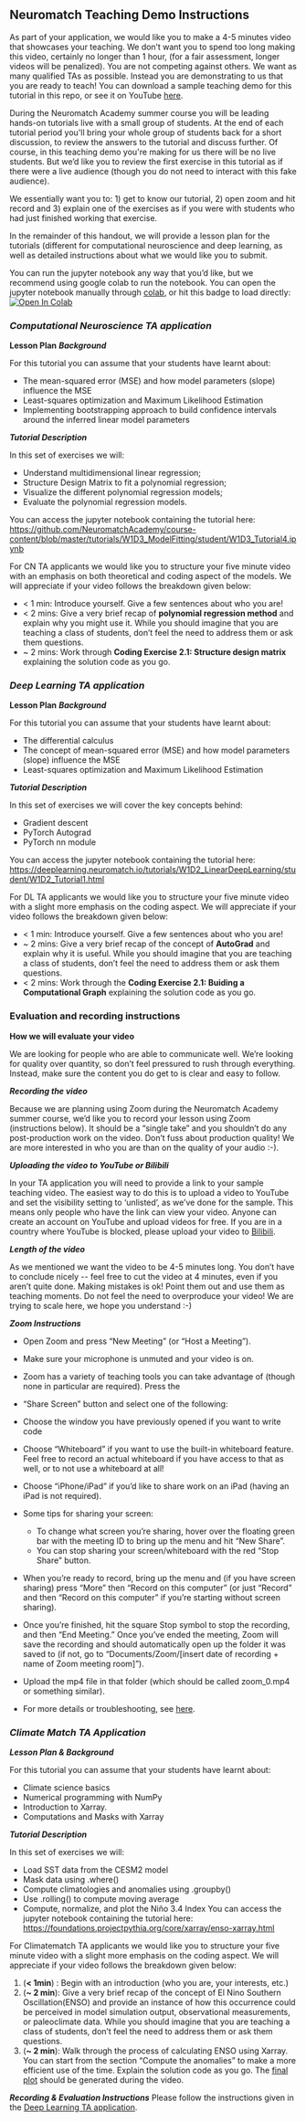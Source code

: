
## **Neuromatch Teaching Demo Instructions**

As part of your application, we would like you to make a 4-5 minutes video that showcases your teaching. We don’t want you to spend too long making this video, certainly no longer than 1 hour, (for a fair assessment, longer videos will be penalized). You are not competing against others. We want as many qualified TAs as possible. Instead you are demonstrating to us that you are ready to teach! You can download a sample teaching demo for this tutorial in this repo, or see it on YouTube [here](https://www.youtube.com/watch?v=bKQxpM7CTZ8).

During the Neuromatch Academy summer course you will be leading hands-on tutorials live with a small group of students. At the end of each tutorial period you'll bring your whole group of students back for a short discussion, to review the answers to the tutorial and discuss further. Of course, in this teaching demo you're making for us there will be no live students. But we’d like you to review the first exercise in this tutorial as if there were a live audience (though you do not need to interact with this fake audience).

We essentially want you to: 1) get to know our tutorial, 2) open zoom and hit record and 3) explain one of the exercises as if you were with students who had just finished working that exercise.

In the remainder of this handout, we will provide a lesson plan for the tutorials (different for computational neuroscience and deep learning, as well as detailed instructions about what we would like you to submit.

You can run the jupyter notebook any way that you’d like, but we recommend using google colab to run the notebook. You can open the jupyter notebook manually through [colab](https://colab.research.google.com/github/), or hit this badge to load directly: [![Open In Colab](https://colab.research.google.com/assets/colab-badge.svg)](https://github.com/NeuromatchAcademy/course-content/blob/master/tutorials/W1D3_ModelFitting/student/W1D3_Tutorial4.ipynb)

### ***Computational Neuroscience TA application***

**Lesson Plan**
***Background***

For this tutorial you can assume that your students have learnt about:
-  The mean-squared error (MSE) and how model parameters (slope) influence the MSE
-   Least-squares optimization and Maximum Likelihood Estimation
-   Implementing bootstrapping approach to build confidence intervals around the inferred linear model parameters

***Tutorial Description***

In this set of exercises we will:
-   Understand multidimensional linear regression;
-   Structure Design Matrix to fit a polynomial regression;
-   Visualize the different polynomial regression models;
-   Evaluate the polynomial regression models.
    
You can access the jupyter notebook containing the tutorial here:
https://github.com/NeuromatchAcademy/course-content/blob/master/tutorials/W1D3_ModelFitting/student/W1D3_Tutorial4.ipynb

For CN TA applicants we would like you to structure your five minute video with an emphasis on both theoretical and coding aspect of the models. We will appreciate if your video follows the breakdown given below: 

* < 1 min: Introduce yourself. Give a few sentences about who you are!
* < 2 mins: Give a very brief recap of **polynomial regression method** and explain why you might use it. While you should imagine that you are teaching a class of students, don’t feel the need to address them or ask them questions.
* ~ 2 mins: Work through **Coding Exercise 2.1: Structure design matrix** explaining the solution code as you go.

### ***Deep Learning TA application***

**Lesson Plan**
***Background***

For this tutorial you can assume that your students have learnt about:
-  The differential calculus 
-  The concept of mean-squared error (MSE) and how model parameters (slope) influence the MSE
-  Least-squares optimization and Maximum Likelihood Estimation


***Tutorial Description***

In this set of exercises we will cover the key concepts behind:
-   Gradient descent
-   PyTorch Autograd
-   PyTorch nn module
    
You can access the jupyter notebook containing the tutorial here:
https://deeplearning.neuromatch.io/tutorials/W1D2_LinearDeepLearning/student/W1D2_Tutorial1.html

For DL TA applicants we would like you to structure your five minute video with a slight more emphasis on the coding aspect. We will appreciate if your video follows the breakdown given below: 

* < 1 min: Introduce yourself. Give a few sentences about who you are!
* ~ 2 mins: Give a very brief recap of the concept of **AutoGrad** and explain why it is useful. While you should imagine that you are teaching a class of students, don’t feel the need to address them or ask them questions.
* < 2 mins: Work through the **Coding Exercise 2.1: Buiding a Computational Graph** explaining the solution code as you go.


### Evaluation and recording instructions
****How we will evaluate your video****

We are looking for people who are able to communicate well. We’re looking for quality over quantity, so don’t feel pressured to rush through everything. Instead, make sure the content you do get to is clear and easy to follow.

***Recording the video***

Because we are planning using Zoom during the Neuromatch Academy summer course, we’d like you to record your lesson using Zoom (instructions below). It should be a “single take” and you shouldn’t do any post-production work on the video. Don’t fuss about production quality! We are more interested in who you are than on the quality of your audio :-).
  
***Uploading the video to YouTube or Bilibili***

In your TA application you will need to provide a link to your sample teaching video. The easiest way to do this is to upload a video to YouTube and set the visibility setting to ‘unlisted’, as we’ve done for the sample. This means only people who have the link can view your video. Anyone can create an account on YouTube and upload videos for free. If you are in a country where YouTube is blocked, please upload your video to [Bilibili](https://www.bilibili.com/).

***Length of the video***

As we mentioned we want the video to be 4-5 minutes long. You don’t have to conclude nicely -- feel free to cut the video at 4 minutes, even if you aren’t quite done. Making mistakes is ok! Point them out and use them as teaching moments. Do not feel the need to overproduce your video! We are trying to scale here, we hope you understand :-)

***Zoom Instructions***

-   Open Zoom and press “New Meeting” (or “Host a Meeting”).
-   Make sure your microphone is unmuted and your video is on.
-   Zoom has a variety of teaching tools you can take advantage of (though none in particular are required). Press the
-   “Share Screen” button and select one of the following:
-   Choose the window you have previously opened if you want to write code
-   Choose “Whiteboard” if you want to use the built-in whiteboard feature. Feel free to record an actual whiteboard if you have access to that as well, or to not use a whiteboard at all!
-   Choose “iPhone/iPad” if you’d like to share work on an iPad (having an iPad is not required).


- Some tips for sharing your screen:
	-   To change what screen you’re sharing, hover over the floating green bar with the meeting ID to bring up the menu and hit “New Share”.
	-   You can stop sharing your screen/whiteboard with the red “Stop Share” button.
    
-   When you’re ready to record, bring up the menu and (if you have screen sharing) press “More” then “Record on this computer” (or just “Record” and then “Record on this computer” if you’re starting without screen sharing).
    
-   Once you’re finished, hit the square Stop symbol to stop the recording, and then “End Meeting.” Once you’ve ended the meeting, Zoom will save the recording and should automatically open up the folder it was saved to (if not, go to “Documents/Zoom/[insert date of recording + name of Zoom meeting room]”).
    
-   Upload the mp4 file in that folder (which should be called zoom_0.mp4 or something similar).
    
-   For more details or troubleshooting, see [here](https://support.zoom.us/hc/en-us/articles/201362473-Local-Recording).


### *Climate Match TA Application*

***Lesson Plan & Background***

For this tutorial you can assume that your students have learnt about:
- Climate science basics
- Numerical programming with NumPy
- Introduction to Xarray.
- Computations and Masks with Xarray

***Tutorial Description***

In this set of exercises we will:

- Load SST data from the CESM2 model
- Mask data using .where()
- Compute climatologies and anomalies using .groupby()
- Use .rolling() to compute moving average
- Compute, normalize, and plot the Niño 3.4 Index
You can access the jupyter notebook containing the tutorial here:
https://foundations.projectpythia.org/core/xarray/enso-xarray.html 

For Climatematch TA applicants we would like you to structure your five minute video with a  slight more emphasis on the coding aspect. We will appreciate if your video follows the breakdown given below:

1. (**< 1min**) : Begin with an introduction (who you are, your interests, etc.)
2. (**~ 2 min**): Give a very brief recap of the concept of El Nino Southern Oscillation(ENSO) and provide an instance of how this occurrence could be perceived in model simulation output, observational measurements, or paleoclimate data. While you should imagine that you are teaching a class of students, don’t feel the need to address them or ask them questions.
3. (**~ 2 min**): Walk through the process of calculating ENSO using Xarray. You can start from the section “Compute the anomalies” to make a more efficient use of the time. Explain the solution code as you go. The [final plot](https://foundations.projectpythia.org/_images/9a4df8028a3744361353741e1850da4e4470340089a6325c47720aeb497ebd1e.png) should be generated during the video.


***Recording & Evaluation Instructions***
Please follow the instructions given in the [Deep Learning TA application](#evaluation-and-recording-instructions).


